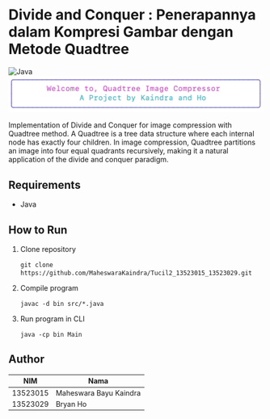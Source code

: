# Divide and Conquer : Penerapannya dalam Kompresi Gambar dengan Metode Quadtree

![Java](https://img.shields.io/badge/java-17.0.0-blue?logo=java&logoColor=white)
![Logo](doc/resources/logo.png)

 Implementation of Divide and Conquer for image compression with Quadtree method. A Quadtree is a tree data structure where each internal node has exactly four children. In image compression, Quadtree partitions an image into four equal quadrants recursively, making it a natural application of the divide and conquer paradigm.

## Requirements
- Java

## How to Run
1. Clone repository
    ``` 
    git clone https://github.com/MaheswaraKaindra/Tucil2_13523015_13523029.git
    ```
2. Compile program
    ``` 
    javac -d bin src/*.java
    ```
3. Run program in CLI
    ``` 
    java -cp bin Main
    ```

## Author
| NIM  | Nama |
|------|------|
| 13523015 | Maheswara Bayu Kaindra |
| 13523029 | Bryan Ho |
